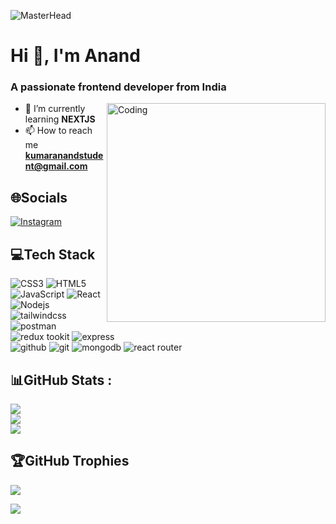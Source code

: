 ![MasterHead](https://camo.githubusercontent.com/371a3bbae1297d47d50006f91fdc0f51f0060b62dbbddbdba1b1b1438bc0f80d/68747470733a2f2f6d617275663030312d6d742e6769746875622e696f2f5072656d69756d2d44656c69766572792f7765622e676966)

<h1 align="left">Hi 👋, I'm Anand</h1>
<h3 align="left">A passionate frontend developer from India</h3>
<img align="right" alt="Coding" width="350" src="https://media.licdn.com/dms/image/D5612AQGOmwfIE5mlWA/article-cover_image-shrink_720_1280/0/1674617947228?e=2147483647&v=beta&t=FTU_isQ6VYfV5D_ueFHPWvT8ZqgDeJG3yr8Mi8lpfk0"/>

- 🌱 I’m currently learning **NEXTJS**
- 📫 How to reach me **kumaranandstudent@gmail.com**

## 🌐Socials

[![Instagram](https://img.shields.io/badge/Instagram-%23E4405F.svg?logo=Instagram&logoColor=white)](https://instagram.com/anandkr651)

## 💻Tech Stack

![CSS3](https://img.shields.io/badge/css3-%231572B6.svg?style=for-the-badge&logo=css3&logoColor=white) ![HTML5](https://img.shields.io/badge/html5-%23E34F26.svg?style=for-the-badge&logo=html5&logoColor=white) ![JavaScript](https://img.shields.io/badge/javascript-%23323330.svg?style=for-the-badge&logo=javascript&logoColor=%23F7DF1E) ![React](https://img.shields.io/badge/react-%2320232a.svg?style=for-the-badge&logo=react&logoColor=%2361DAFB) ![Nodejs](https://img.shields.io/badge/nodejs-%2320232a.svg?style=for-the-badge&logo=nodedotjs&logoColor=%green) <br/>
![tailwindcss](https://img.shields.io/badge/tailwindcss-%2320232a.svg?style=for-the-badge&logo=tailwindcss&logoColor=%green) ![postman](https://img.shields.io/badge/postman-%2320232a.svg?style=for-the-badge&logo=postman&logoColor=%green) ![redux tookit](https://img.shields.io/badge/redux-%2320232a.svg?style=for-the-badge&logo=redux&logoColor=%green) ![express](https://img.shields.io/badge/expressjs-%2320232a.svg?style=for-the-badge&logo=express&logoColor=%green) <br/>
![github](https://img.shields.io/badge/github-%2320232a.svg?style=for-the-badge&logo=github&logoColor=%green)
![git](https://img.shields.io/badge/git-%2320232a.svg?style=for-the-badge&logo=git&logoColor=%green)
![mongodb](https://img.shields.io/badge/mongodb-%2320232a.svg?style=for-the-badge&logo=mongodb&logoColor=%green)
![react router](https://img.shields.io/badge/reactrouter-%2320232a.svg?style=for-the-badge&logo=reactrouter&logoColor=%green)

## 📊GitHub Stats :

![](https://github-readme-stats.vercel.app/api/top-langs?username=anandkr651&theme=nightowl&hide_border=false&show_icons=true&locale=en&layout=compact)<br>
![](https://github-readme-streak-stats.herokuapp.com/?user=anandkr651&theme=nightowl&hide_border=false)<br>
![](https://github-readme-stats.vercel.app/api?username=anandkr651&theme=nightowl&hide_border=false&show_icons=true&locale=en)

## 🏆GitHub Trophies

![](https://github-profile-trophy.vercel.app/?username=anandkr651&theme=onedark&no-frame=false&no-bg=false&margin-w=4)

[![](https://visitcount.itsvg.in/api?id=anandkr651&icon=0&color=8)](https://visitcount.itsvg.in)

